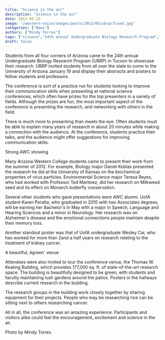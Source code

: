 ```yaml
---
title: "Science in the air"
description: "Science in the air"
date: 2013-05-22
image: "/western-voice/images/posts/2013/05/ubrpcfixed.jpg"
categories: ["News"]
authors: ["Mindy Torres"]
tags: ["science","24th annual Undergraduate Biology Research Program","UBRP"]
draft: false
---
```

Students from all four corners of Arizona came to the 24th annual Undergraduate Biology Research Program (UBRP) in Tucson to showcase their research. UBRP invited students from all over the state to come to the University of Arizona January 19 and display their abstracts and posters to fellow students and professors.

The conference is sort of a practice run for students looking to improve their communication skills when presenting at national science conferences, which often have prizes for the top presenters in a variety of fields. Although the prizes are fun, the most important aspect of the conference is presenting the research, and networking with others in the field.

There is much more to presenting than meets the eye. Often students must be able to explain many years of research in about 20 minutes while making a connection with the audience. At the conference, students practice their talks, and the audience might offer suggestions for improving communication skills.

Strong AWC showing

Many Arizona Western College students came to present their work from the summer of 2012. For example, Biology major Daniel Koblas presented the research he did at the University of Kansas on the biochemical properties of virus particles. Environmental Science major Teresa Reyes, who had worked with Professor Ted Martinez, did her research on Milkweed seed and its effect on Monarch butterfly conservation.

Several other students who gave presentations were AWC alumni. UofA student Karen Peralta, who graduated in 2010 with two Associates degrees, will be earning her Bachelor's in May with a major in Speech, Language and Hearing Sciences and a minor in Neurology. Her research was on Alzheimer's disease and the emotional connections people maintain despite their memory loss.

Another standout poster was that of UofA undergraduate Wesley Cai, who has worked for more than 2and a half years on research relating to the treatment of kidney cancer.

A beautiful, ëgreen' venue

Attendees were also invited to tour the conference venue, the Thomas W. Keating Building, which provides 177,000 sq. ft. of state-of-the-art research space. The building is beautifully designed to be green, with students and faculty maintaining lush gardens around the patios. Posters in the hallways describe current research in the building.

The research groups in the building work closely together by sharing equipment for their projects. People who may be researching rice can be sitting next to others researching cancer.

All in all, the conference was an amazing experience. Participants and visitors alike could feel the encouragement, excitement and science in the air.

Photo by Mindy Torres